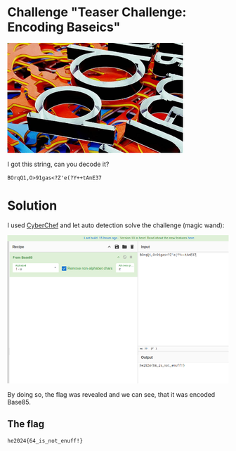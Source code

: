 # Challenge "Teaser Challenge: Encoding Baseics"
<img src="banner.jpg" width="400px" alt="Banner Image" />

I got this string, can you decode it?

    BOrqQ1,O>91gas<?Z'e(?Y++tAnE37



# Solution
I used [CyberChef](https://gchq.github.io/CyberChef/ "CyberChef on GitHub") and let auto detection solve the challenge (magic wand):

![CyberChef auto detection](CyberChef.png)

By doing so, the flag was revealed and we can see, that it was encoded Base85.

## The flag
    he2024{64_is_not_enuff!}